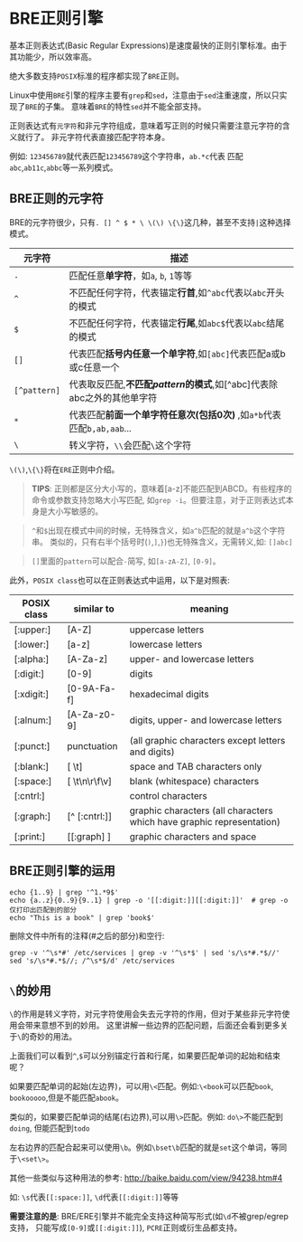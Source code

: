# BRE正则引擎

基本正则表达式(Basic Regular Expressions)是速度最快的正则引擎标准。由于其功能少，所以效率高。

绝大多数支持``POSIX``标准的程序都实现了``BRE``正则。

Linux中使用``BRE``引擎的程序主要有``grep``和``sed``，注意由于``sed``注重速度，所以只实现了``BRE``的子集。
意味着``BRE``的特性``sed``并不能全部支持。

正则表达式有``元字符``和非元字符组成，意味着写正则的时候只需要注意元字符的含义就行了。
非元字符代表直接匹配字符本身。

例如: ``123456789``就代表匹配``123456789``这个字符串，``ab.*c``代表
匹配``abc``,``ab11c``,``abbc``等一系列模式。

## BRE正则的元字符

BRE的元字符很少，只有``. [] ^ $ * \ \(\) \{\}``这几种，甚至不支持``|``这种选择模式。

 元字符  |                           描述
------- | -----------------------------------------------------------
 ``.``  | 匹配任意**单字符**，如``a``, ``b``, ``1``等等
 ``^``  | 不匹配任何字符，代表锚定**行首**,如``^abc``代表以``abc``开头的模式
 ``$``  | 不匹配任何字符，代表锚定**行尾**,如``abc$``代表以``abc``结尾的模式
 ``[]`` | 代表匹配**括号内任意一个单字符**,如``[abc]``代表匹配a或b或c任意一个
 ``[^pattern]``| 代表取反匹配,**不匹配*pattern*的模式**,如[^abc]代表除abc之外的其他单字符
 ``*``  | 代表匹配**前面一个单字符任意次(包括0次)** ,如``a*b``代表匹配``b,ab,aab``...
 ``\``  | 转义字符，``\\``会匹配``\``这个字符

``\(\)``,``\{\}``将在``ERE``正则中介绍。

> **TIPS**: 正则都是区分大小写的，意味着[a-z]不能匹配到ABCD。有些程序的命令或参数支持忽略大小写匹配,
> 如``grep -i``。但要注意，对于正则表达式本身是大小写敏感的。

>``^``和``$``出现在模式中间的时候，无特殊含义，如``a^b``匹配的就是``a^b``这个字符串。
> 类似的，只有右半个括号时(``)``,``]``,``}``)也无特殊含义，无需转义,如: ``[]abc]``

> ``[]``里面的``pattern``可以配合``-``简写, 如``[a-zA-Z]``, ``[0-9]``。

此外，``POSIX class``也可以在正则表达式中运用，以下是对照表:


 POSIX class | similar to | meaning
------------ | ---------- | ---------
 [:upper:]   |  [A-Z]	  | uppercase letters
 [:lower:]   |	[a-z]     |	lowercase letters
 [:alpha:]	 | [A-Za-z]   |	upper- and lowercase letters
 [:digit:]	 | [0-9]      |	digits
 [:xdigit:]  |	[0-9A-Fa-f] | hexadecimal digits
 [:alnum:]   |	[A-Za-z0-9] | digits, upper- and lowercase letters
 [:punct:]	 |	punctuation | (all graphic characters except letters and digits)
 [:blank:]	 | [ \t]         | space and TAB characters only
 [:space:]	 | [ \t\n\r\f\v] | blank (whitespace) characters
 [:cntrl:]	 |               | control characters
 [:graph:]	 | [^ [:cntrl:]] | graphic characters (all characters which have graphic representation)
 [:print:]	| [[:graph] ]    | graphic characters and space

## BRE正则引擎的运用

```
echo {1..9} | grep '^1.*9$'
echo {a..z}{0..9}{9..1} | grep -o '[[:digit:]][[:digit:]]'  # grep -o仅打印出匹配到的部分
echo "This is a book" | grep 'book$'
```

删除文件中所有的注释(#之后的部分)和空行:
```
grep -v '^\s*#' /etc/services | grep -v '^\s*$' | sed 's/\s*#.*$//'
sed 's/\s*#.*$//; /^\s*$/d' /etc/services
```

## ``\``的妙用
``\``的作用是转义字符，对元字符使用会失去元字符的作用，但对于某些非元字符使用会带来意想不到的妙用。
这里讲解一些边界的匹配问题，后面还会看到更多关于`\`的奇妙的用法。

上面我们可以看到``^``,``$``可以分别锚定行首和行尾，如果要匹配单词的起始和结束呢？

如果要匹配单词的起始(左边界)，可以用``\<``匹配。例如:``\<book``可以匹配``book``,
``bookooooo``,但是不能匹配``abook``。

类似的，如果要匹配单词的结尾(右边界),可以用``\>``匹配。例如: ``do\>``不能匹配到``doing``,
但能匹配到``todo``

左右边界的匹配合起来可以使用``\b``。例如``\bset\b``匹配的就是``set``这个单词，等同于``\<set\>``。

其他一些类似与这种用法的参考: http://baike.baidu.com/view/94238.htm#4

如: ``\s``代表``[[:space:]]``, ``\d``代表``[[:digit:]]``等等

**需要注意的是**: BRE/ERE引擎并不能完全支持这种简写形式(如``\d``不被grep/egrep支持，
只能写成``[0-9]``或``[[:digit:]]``), ``PCRE``正则或衍生品都支持。
